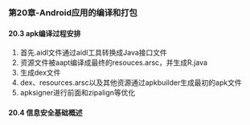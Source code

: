 ### 第20章-Android应用的编译和打包

#### 20.3 apk编译过程安排

1. 首先.aidl文件通过aidl工具转换成Java接口文件
2. 资源文件被aapt编译成最终的resouces.arsc，并生成R.java
3. 生成dex文件
4. dex、resources.arsc以及其他资源通过apkbuilder生成最初的apk文件
5. apksigner进行前面和zipalign等优化

#### 20.4 信息安全基础概述

